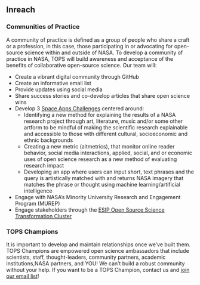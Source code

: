 ## Inreach
### Communities of Practice
A community of practice is defined as a group of people who share a craft or a profession, in this case, those participating in or advocating for open-source science within and outside of NASA. To develop a community of practice in NASA, TOPS will build awareness and acceptance of the benefits of collaborative open-source science. Our team will:
 - Create a vibrant digital community through GitHub
 - Create an informative email list
 - Provide updates using social media
 - Share success stories and co-develop articles that share open science wins
 - Develop 3 [Space Apps Challenges](https://www.spaceappschallenge.org) centered around:
    - Identifying a new method for explaining the results of a NASA research project through art, literature, music and/or some other artform to be mindful of making the scientific research explainable and accessible to those with different cultural, socioeconomic and ethnic backgrounds
    - Creating a new metric (altmetrics), that monitor online reader behavior, social media interactions, applied, social, and or economic uses of open science research as a new method of evaluating research impact
    - Developing an app where users can input short, text phrases and the query is artistically matched with and returns NASA imagery that matches the phrase or thought using machine learning/artificial intelligence
 - Engage with NASA’s Minority University Research and Engagement Program (MUREP)
 - Engage stakeholders through the [ESIP Open Source Science Transformation Cluster](https://wiki.esipfed.org/Open_Science_Cluster)
### TOPS Champions
It is important to develop and maintain relationships once we’ve built them. TOPS Champions are empowered open science ambassadors that include scientists, staff, thought-leaders, community partners, academic institutions,NASA partners, and YOU! We can’t build a robust community without your help. If you want to be a TOPS Champion, contact us and [join our email list](https://docs.google.com/forms/d/e/1FAIpQLSeb_6PdbaPYFcVwXWgMJ053Q_pF2rW2YOu51Qmrh5nWaRYc7Q/viewform)! 
